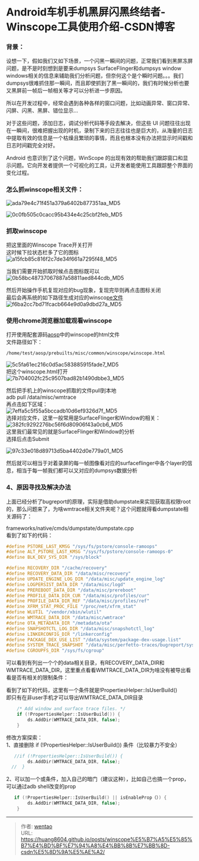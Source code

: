 # Android车机手机黑屏闪黑终结者-Winscope工具使用介绍-CSDN博客

### 背景：

设想一下，假如我们又如下场景，一个闪黑一瞬间的问题，正常我们看到黑屏冻屏问题，是不是时刻想到是要来dumpsys SurfaceFlinger和dumpsys window windows相关的信息来辅助我们分析问题，但奈何这个是个瞬时问题。。。我们dumpsys很难抓住那一瞬间，而且即使抓到了黑一瞬间的，我们有时候分析也要又黑屏前一帧后一帧相关等才可以分析进一步原因。

所以在开发过程中，经常会遇到各种各样的窗口问题，比如动画异常、窗口异常、闪屏、闪黑、黑屏、错位显示…

对于这些问题，添加日志，调试分析代码等手段去解决，但这些 UI 问题往往出现在一瞬间，很难把握出现的时机，录制下来的日志往往也是巨大的，从海量的日志中提取有效的信息是一个枯燥且繁琐的事情，而且也根本没有办法把显示时间戳和日志时间戳完全对好。

Android 也意识到了这个问题，WinScope 的出现有效的帮助我们跟踪窗口和显示问题。它向开发者提供一个可视化的工具，让开发者能使用工具跟踪整个界面的变化过程。

### 怎么抓winscope相关文件：

![ada79e4c71f451a379a6402b877351aa\_MD5](https://picgo.myjojo.fun:666/i/2024/10/23/6718c038bc3e5.png)

![0c0fb505c0cacc95b434e4c25cbf2feb\_MD5](https://picgo.myjojo.fun:666/i/2024/10/23/6718c0397a409.png)

### 抓取winscope

把这里面的Winscope Trace开关打开\
这时候下拉状态栏多了它的图标\
![a15fcb85c816f2c7de34f661a7295f48\_MD5](https://picgo.myjojo.fun:666/i/2024/10/23/6718c03896f8e.png)

当我们需要开始抓取时候点击图标既可以\
![0b58bc48737067887a58811aed844cdb\_MD5](https://picgo.myjojo.fun:666/i/2024/10/23/6718c0381e3f1.png)

然后开始操作手机复现对应的bug现象，复现完毕则再点击图标关闭\
最后会再系统的如下路径生成对应的winsco[pe文件](https://so.csdn.net/so/search?q=pe%E6%96%87%E4%BB%B6\&spm=1001.2101.3001.7020)\
![f6ba2cc7bd71fcacb664e9d0a9dbd27a\_MD5](https://picgo.myjojo.fun:666/i/2024/10/23/6718c038c1880.png)

### 使用chrome浏览器加载观看winscope

打开使用配套源码[aosp](https://so.csdn.net/so/search?q=aosp\&spm=1001.2101.3001.7020)中的winscope的html文件\
文件路径如下：

```bash
/home/test/aosp/prebuilts/misc/common/winscope/winscope.html
```

![5c5fa61ec216c0d5ac583885915fade7\_MD5](https://picgo.myjojo.fun:666/i/2024/10/23/6718c03859f29.png)\
把这个winscope.html打开\
![7b704002fc25c9507bad82b1490dbbe3\_MD5](https://picgo.myjojo.fun:666/i/2024/10/23/6718c03863865.png)

然后把手机上的winscope抓取的文件pull到本地\
adb pull /data/misc/wmtrace\
再点击如下区域：\
![7effa5c5f55a5bccadb10d6ef9326d7f\_MD5](https://picgo.myjojo.fun:666/i/2024/10/23/6718c0381efee.png)\
选择对应文件，这里一般常用是SurfaceFlinger和Window的相关：\
![382fc9292276bc56f6d80906f43a0cb6\_MD5](https://picgo.myjojo.fun:666/i/2024/10/23/6718c038b2376.png)\
这里我们最常见的就是SurfaceFlinger和Window的分析\
选择后点击Submit

![97c33e018d89713d5ba4402d0e779a01\_MD5](https://picgo.myjojo.fun:666/i/2024/10/23/6718c0397639c.png)

然后就可以相当于对着录屏的每一帧图像看对应的surfaceflinger中各个layer的信息，相当于每一帧我们都可以又对应的dumpsys数据分析

### 4、原因寻找及解决办法

上面已经分析了bugreport的原理，实际是借助dumpstate来实现获取高权限root的，那么问题来了，为啥wmtrace相关文件夹呢？这个问题就得看dumpstate相关源码了：

frameworks/native/cmds/dumpstate/dumpstate.cpp\
看到了如下的代码：

```cpp
#define PSTORE_LAST_KMSG "/sys/fs/pstore/console-ramoops"
#define ALT_PSTORE_LAST_KMSG "/sys/fs/pstore/console-ramoops-0"
#define BLK_DEV_SYS_DIR "/sys/block"

#define RECOVERY_DIR "/cache/recovery"
#define RECOVERY_DATA_DIR "/data/misc/recovery"
#define UPDATE_ENGINE_LOG_DIR "/data/misc/update_engine_log"
#define LOGPERSIST_DATA_DIR "/data/misc/logd"
#define PREREBOOT_DATA_DIR "/data/misc/prereboot"
#define PROFILE_DATA_DIR_CUR "/data/misc/profiles/cur"
#define PROFILE_DATA_DIR_REF "/data/misc/profiles/ref"
#define XFRM_STAT_PROC_FILE "/proc/net/xfrm_stat"
#define WLUTIL "/vendor/xbin/wlutil"
#define WMTRACE_DATA_DIR "/data/misc/wmtrace"
#define OTA_METADATA_DIR "/metadata/ota"
#define SNAPSHOTCTL_LOG_DIR "/data/misc/snapshotctl_log"
#define LINKERCONFIG_DIR "/linkerconfig"
#define PACKAGE_DEX_USE_LIST "/data/system/package-dex-usage.list"
#define SYSTEM_TRACE_SNAPSHOT "/data/misc/perfetto-traces/bugreport/systrace.pftrace"
#define CGROUPFS_DIR "/sys/fs/cgroup"
```

可以看到有列出一个个的data相关目录，有RECOVERY\_DATA\_DIR和WMTRACE\_DATA\_DIR，这里重点看看WMTRACE\_DATA\_DIR为啥没有被导出看看是否有相关的限制条件：

看到了如下的代码，这里有一个条件就是!PropertiesHelper::IsUserBuild()\
即只有在非user手机才可以导出WMTRACE\_DATA\_DIR目录

```cpp
    /* Add window and surface trace files. */
    if (!PropertiesHelper::IsUserBuild()) {
        ds.AddDir(WMTRACE_DATA_DIR, false);
    }
```

修改方案探索：\
1、直接删除 if (!PropertiesHelper::IsUserBuild()) 条件（比较暴力不安全）

```cpp
   //if (!PropertiesHelper::IsUserBuild()) {
        ds.AddDir(WMTRACE_DATA_DIR, false);
  //  }
```

2、可以加一个或条件，加入自己的暗门（建议这种），比如自己也搞一个prop，可以通过adb shell改变的prop

```cpp
   if (!PropertiesHelper::IsUserBuild() || isEnableProp（）) {
        ds.AddDir(WMTRACE_DATA_DIR, false);
    }
```


---

> 作者: [wentao](https://github.com/huang8604)  
> URL: https://huang8604.github.io/posts/winscope%E5%B7%A5%E5%85%B7%E4%BD%BF%E7%94%A8%E4%BB%8B%E7%BB%8D-csdn%E5%8D%9A%E5%AE%A2/  

